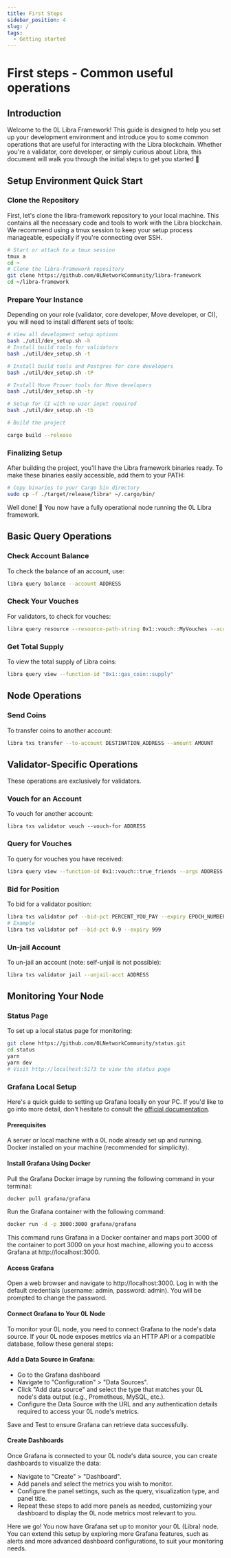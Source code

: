 ```yaml
---
title: First Steps
sidebar_position: 4
slug: /
tags:
  - Getting started
---
```


# First steps - Common useful operations
## Introduction 

Welcome to the 0L Libra Framework! This guide is designed to help you set up your development environment and introduce you to some common operations that are useful for interacting with the Libra blockchain. Whether you're a validator, core developer, or simply curious about Libra, this document will walk you through the initial steps to get you started 🚀

## Setup Environment Quick Start
### Clone the Repository
First, let's clone the libra-framework repository to your local machine. This contains all the necessary code and tools to work with the Libra blockchain. We recommend using a tmux session to keep your setup process manageable, especially if you're connecting over SSH. 

```bash
# Start or attach to a tmux session
tmux a
cd ~ 
# Clone the libra-framework repository 
git clone https://github.com/0LNetworkCommunity/libra-framework
cd ~/libra-framework
```
### Prepare Your Instance
Depending on your role (validator, core developer, Move developer, or CI), you will need to install different sets of tools:

```bash
# View all development setup options 
bash ./util/dev_setup.sh -h
# Install build tools for validators
bash ./util/dev_setup.sh -t

# Install build tools and Postgres for core developers 
bash ./util/dev_setup.sh -tP

# Install Move Prover tools for Move developers
bash ./util/dev_setup.sh -ty

# Setup for CI with no user input required
bash ./util/dev_setup.sh -tb

# Build the project

cargo build --release
``` 

### Finalizing Setup

After building the project, you'll have the Libra framework binaries ready. To make these binaries easily accessible, add them to your PATH: 

```bash
# Copy binaries to your Cargo bin directory
sudo cp -f ./target/release/libra* ~/.cargo/bin/
```

Well done! 👏 You now have a fully operational node running the 0L Libra framework. 

## Basic Query Operations
### Check Account Balance
To check the balance of an account, use:

```bash
libra query balance --account ADDRESS
```

### Check Your Vouches
For validators, to check for vouches:

```bash
libra query resource --resource-path-string 0x1::vouch::MyVouches --account ADDRESS
```

### Get Total Supply

To view the total supply of Libra coins:

```bash 
libra query view --function-id "0x1::gas_coin::supply"
``` 

## Node Operations
### Send Coins

To transfer coins to another account:

```bash
libra txs transfer --to-account DESTINATION_ADDRESS --amount AMOUNT
```

## Validator-Specific Operations

These operations are exclusively for validators. 
### Vouch for an Account

To vouch for another account:

``` libra txs validator vouch --vouch-for ADDRESS ``` 

### Query for Vouches

To query for vouches you have received: 

```bash 
libra query view --function-id 0x1::vouch::true_friends --args ADDRESS 
```

### Bid for Position

To bid for a validator position:

```bash
libra txs validator pof --bid-pct PERCENT_YOU_PAY --expiry EPOCH_NUMBER_WHEN_BID_EXPIRES 
# Example
libra txs validator pof --bid-pct 0.9 --expiry 999
```

### Un-jail Account

To un-jail an account (note: self-unjail is not possible):

```bash
libra txs validator jail --unjail-acct ADDRESS
```

## Monitoring Your Node
### Status Page
To set up a local status page for monitoring:
```bash
git clone https://github.com/0LNetworkCommunity/status.git
cd status
yarn
yarn dev
# Visit http://localhost:5173 to view the status page
```

### Grafana Local Setup

Here's a quick guide to setting up Grafana locally on your PC. If you'd like to go into more detail, don't hesitate to consult the [official documentation](https://grafana.com/docs/grafana/latest/). 
#### Prerequisites
A server or local machine with a 0L node already set up and running.
Docker installed on your machine (recommended for simplicity).

#### Install Grafana Using Docker

Pull the Grafana Docker image by running the following command in your terminal:

```bash
docker pull grafana/grafana
```

Run the Grafana container with the following command:

```bash
docker run -d -p 3000:3000 grafana/grafana
```

This command runs Grafana in a Docker container and maps port 3000 of the container to port 3000 on your host machine, allowing you to access Grafana at http://localhost:3000.

#### Access Grafana

Open a web browser and navigate to http://localhost:3000.
Log in with the default credentials (username: admin, password: admin). You will be prompted to change the password.

#### Connect Grafana to Your 0L Node

To monitor your 0L node, you need to connect Grafana to the node's data source. If your 0L node exposes metrics via an HTTP API or a compatible database, follow these general steps:

#### Add a Data Source in Grafana:

- Go to the Grafana dashboard
- Navigate to "Configuration" > "Data Sources".
- Click "Add data source" and select the type that matches your 0L node's data output (e.g., Prometheus, MySQL, etc.).
- Configure the Data Source with the URL and any authentication details required to access your 0L node's metrics.

Save and Test to ensure Grafana can retrieve data successfully.

#### Create Dashboards

Once Grafana is connected to your 0L node's data source, you can create dashboards to visualize the data:

- Navigate to "Create" > "Dashboard".
- Add panels and select the metrics you wish to monitor.
- Configure the panel settings, such as the query, visualization type, and panel title.
- Repeat these steps to add more panels as needed, customizing your dashboard to display the 0L node metrics most relevant to you.


Here we go! You now have Grafana set up to monitor your 0L (Libra) node. You can extend this setup by exploring more Grafana features, such as alerts and more advanced dashboard configurations, to suit your monitoring needs.

